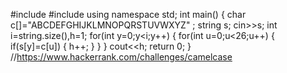 #include<iostream>
#include<string>
using namespace std;
int main()
    {
    char c[]="ABCDEFGHIJKLMNOPQRSTUVWXYZ" ;
    string s;
    cin>>s;
    int i=string.size(),h=1;
    for(int y=0;y<i;y++)
        {
        for(int u=0;u<26;u++)
            {
            if(s[y]=c[u])
                {
                h++;
            }
        }
    }
    cout<<h;
    return 0;
}
//https://www.hackerrank.com/challenges/camelcase
